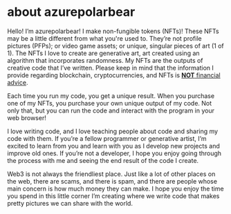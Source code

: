 # about azurepolarbear

Hello! I’m azurepolarbear! I make non-fungible tokens (NFTs)! These NFTs may be a little different from what you're used to. They’re not profile pictures (PFPs); or video game assets; or unique, singular pieces of art (1 of 1). The NFTs I love to create are generative art, art created using an algorithm that incorporates randomness. My NFTs are the outputs of creative code that I’ve written. Please keep in mind that the information I provide regarding blockchain, cryptocurrencies, and NFTs is <u>**NOT** financial advice</u>.

Each time you run my code, you get a unique result. When you purchase one of my NFTs, you purchase your own unique output of my code. Not only that, but you can run the code and interact with the program in your web browser!

I love writing code, and I love teaching people about code and sharing my code with them. If you’re a fellow programmer or generative artist, I’m excited to learn from you and learn with you as I develop new projects and improve old ones. If you’re not a developer, I hope you enjoy going through the process with me and seeing the end result of the code I create.

Web3 is not always the friendliest place. Just like a lot of other places on the web, there are scams, and there is spam, and there are people whose main concern is how much money they can make. I hope you enjoy the time you spend in this little corner I’m creating where we write code that makes pretty pictures we can share with the world.
